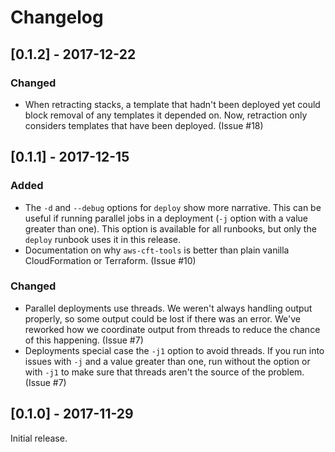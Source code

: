 # Changelog

## [0.1.2] - 2017-12-22

### Changed

* When retracting stacks, a template that hadn't been deployed yet could block removal of any templates it
  depended on. Now, retraction only considers templates that have been deployed. (Issue #18)

## [0.1.1] - 2017-12-15

### Added

* The `-d` and `--debug` options for `deploy` show more narrative. This can be useful if running parallel
  jobs in a deployment (`-j` option with a value greater than one). This option is available for all
  runbooks, but only the `deploy` runbook uses it in this release.
* Documentation on why `aws-cft-tools` is better than plain vanilla CloudFormation or Terraform. (Issue #10)

### Changed

* Parallel deployments use threads. We weren't always handling output properly, so some output could be lost
  if there was an error. We've reworked how we coordinate output from threads to reduce the chance of this
  happening. (Issue #7)
* Deployments special case the `-j1` option to avoid threads. If you run into issues with `-j` and a value
  greater than one, run without the option or with `-j1` to make sure that threads aren't the source of the
  problem. (Issue #7)

## [0.1.0] - 2017-11-29

Initial release.
